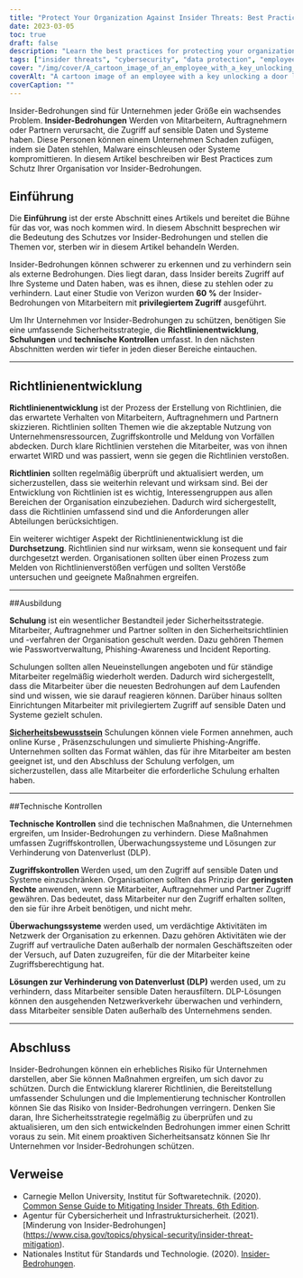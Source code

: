 ```yaml
---
title: "Protect Your Organization Against Insider Threats: Best Practices"
date: 2023-03-05
toc: true
draft: false
description: "Learn the best practices for protecting your organization against insider threats caused by employees, contractors, or partners who have access to sensitive data and systems."
tags: ["insider threats", "cybersecurity", "data protection", "employee training", "technical controls", "access controls", "policy development", "data loss prevention", "incident response", "IT security", "risk management", "privileged access", "security awareness", "cyber attacks", "network security", "information security", "threat detection", "risk assessment", "security policies", "cyber crime"]
cover: "/img/cover/A_cartoon_image_of_an_employee_with_a_key_unlocking_a_door.png"
coverAlt: "A cartoon image of an employee with a key unlocking a door labeled sensitive data while another employee with a magnifying glass looks on suspiciously "
coverCaption: ""
---
```


Insider-Bedrohungen sind für Unternehmen jeder Größe ein wachsendes Problem. **Insider-Bedrohungen** Werden von Mitarbeitern, Auftragnehmern oder Partnern verursacht, die Zugriff auf sensible Daten und Systeme haben. Diese Personen können einem Unternehmen Schaden zufügen, indem sie Daten stehlen, Malware einschleusen oder Systeme kompromittieren. In diesem Artikel beschreiben wir Best Practices zum Schutz Ihrer Organisation vor Insider-Bedrohungen.  ## Einführung  Die **Einführung** ist der erste Abschnitt eines Artikels und bereitet die Bühne für das vor, was noch kommen wird. In diesem Abschnitt besprechen wir die Bedeutung des Schutzes vor Insider-Bedrohungen und stellen die Themen vor, sterben wir in diesem Artikel behandeln Werden.  Insider-Bedrohungen können schwerer zu erkennen und zu verhindern sein als externe Bedrohungen. Dies liegt daran, dass Insider bereits Zugriff auf Ihre Systeme und Daten haben, was es ihnen, diese zu stehlen oder zu verhindern. Laut einer Studie von Verizon wurden **60 %** der Insider-Bedrohungen von Mitarbeitern mit **privilegiertem Zugriff** ausgeführt.  Um Ihr Unternehmen vor Insider-Bedrohungen zu schützen, benötigen Sie eine umfassende Sicherheitsstrategie, die **Richtlinienentwicklung**, **Schulungen** und **technische Kontrollen** umfasst. In den nächsten Abschnitten werden wir tiefer in jeden dieser Bereiche eintauchen.  __________  ## Richtlinienentwicklung  **Richtlinienentwicklung** ist der Prozess der Erstellung von Richtlinien, die das erwartete Verhalten von Mitarbeitern, Auftragnehmern und Partnern skizzieren. Richtlinien sollten Themen wie die akzeptable Nutzung von Unternehmensressourcen, Zugriffskontrolle und Meldung von Vorfällen abdecken. Durch klare Richtlinien verstehen die Mitarbeiter, was von ihnen erwartet WIRD und was passiert, wenn sie gegen die Richtlinien verstoßen.  **Richtlinien** sollten regelmäßig überprüft und aktualisiert werden, um sicherzustellen, dass sie weiterhin relevant und wirksam sind. Bei der Entwicklung von Richtlinien ist es wichtig, Interessengruppen aus allen Bereichen der Organisation einzubeziehen. Dadurch wird sichergestellt, dass die Richtlinien umfassend sind und die Anforderungen aller Abteilungen berücksichtigen.  Ein weiterer wichtiger Aspekt der Richtlinienentwicklung ist die **Durchsetzung**. Richtlinien sind nur wirksam, wenn sie konsequent und fair durchgesetzt werden. Organisationen sollten über einen Prozess zum Melden von Richtlinienverstößen verfügen und sollten Verstöße untersuchen und geeignete Maßnahmen ergreifen.  __________  ##Ausbildung  **Schulung** ist ein wesentlicher Bestandteil jeder Sicherheitsstrategie. Mitarbeiter, Auftragnehmer und Partner sollten in den Sicherheitsrichtlinien und -verfahren der Organisation geschult werden. Dazu gehören Themen wie Passwortverwaltung, Phishing-Awareness und Incident Reporting.  Schulungen sollten allen Neueinstellungen angeboten und für ständige Mitarbeiter regelmäßig wiederholt werden. Dadurch wird sichergestellt, dass die Mitarbeiter über die neuesten Bedrohungen auf dem Laufenden sind und wissen, wie sie darauf reagieren können. Darüber hinaus sollten Einrichtungen Mitarbeiter mit privilegiertem Zugriff auf sensible Daten und Systeme gezielt schulen.  [**Sicherheitsbewusstsein**](https://simeononsecurity.ch/articles/how-to-build-and-manage-an-effektives-cybersecurity-awareness-training-program/) Schulungen können viele Formen annehmen, auch online Kurse , Präsenzschulungen und simulierte Phishing-Angriffe. Unternehmen sollten das Format wählen, das für ihre Mitarbeiter am besten geeignet ist, und den Abschluss der Schulung verfolgen, um sicherzustellen, dass alle Mitarbeiter die erforderliche Schulung erhalten haben.  __________  ##Technische Kontrollen  **Technische Kontrollen** sind die technischen Maßnahmen, die Unternehmen ergreifen, um Insider-Bedrohungen zu verhindern. Diese Maßnahmen umfassen Zugriffskontrollen, Überwachungssysteme und Lösungen zur Verhinderung von Datenverlust (DLP).  **Zugriffskontrollen** Werden used, um den Zugriff auf sensible Daten und Systeme einzuschränken. Organisationen sollten das Prinzip der **geringsten Rechte** anwenden, wenn sie Mitarbeiter, Auftragnehmer und Partner Zugriff gewähren. Das bedeutet, dass Mitarbeiter nur den Zugriff erhalten sollten, den sie für ihre Arbeit benötigen, und nicht mehr.  **Überwachungssysteme** werden used, um verdächtige Aktivitäten im Netzwerk der Organisation zu erkennen. Dazu gehören Aktivitäten wie der Zugriff auf vertrauliche Daten außerhalb der normalen Geschäftszeiten oder der Versuch, auf Daten zuzugreifen, für die der Mitarbeiter keine Zugriffsberechtigung hat.  **Lösungen zur Verhinderung von Datenverlust (DLP)** werden used, um zu verhindern, dass Mitarbeiter sensible Daten herausfiltern. DLP-Lösungen können den ausgehenden Netzwerkverkehr überwachen und verhindern, dass Mitarbeiter sensible Daten außerhalb des Unternehmens senden.  __________  ## Abschluss  Insider-Bedrohungen können ein erhebliches Risiko für Unternehmen darstellen, aber Sie können Maßnahmen ergreifen, um sich davor zu schützen. Durch die Entwicklung klarerer Richtlinien, die Bereitstellung umfassender Schulungen und die Implementierung technischer Kontrollen können Sie das Risiko von Insider-Bedrohungen verringern. Denken Sie daran, Ihre Sicherheitsstrategie regelmäßig zu überprüfen und zu aktualisieren, um den sich entwickelnden Bedrohungen immer einen Schritt voraus zu sein. Mit einem proaktiven Sicherheitsansatz können Sie Ihr Unternehmen vor Insider-Bedrohungen schützen.  ## Verweise  - Carnegie Mellon University, Institut für Softwaretechnik. (2020). [Common Sense Guide to Mitigating Insider Threats, 6th Edition](https://resources.sei.cmu.edu/library/asset-view.cfm?assetid=508010). - Agentur für Cybersicherheit und Infrastruktursicherheit. (2021). [Minderung von Insider-Bedrohungen] (https://www.cisa.gov/topics/physical-security/insider-threat-mitigation). - Nationales Institut für Standards und Technologie. (2020). [Insider-Bedrohungen](https://csrc.nist.gov/glossary/term/insider_threat).